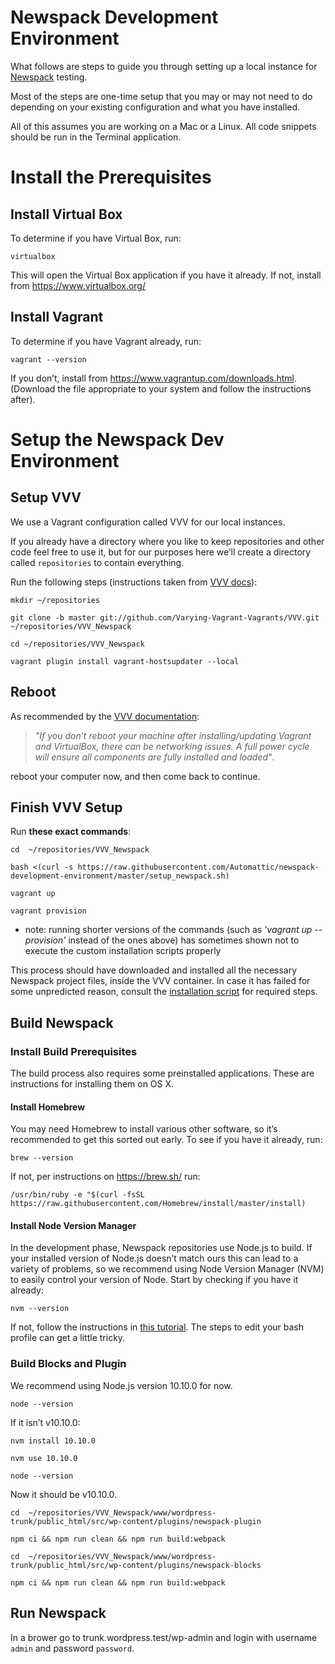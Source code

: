 # Newspack Development Environment

What follows are steps to guide you through setting up a local instance for [Newspack](https://newspack.blog/) testing.

Most of the steps are one-time setup that you may or may not need to do depending on your existing configuration and what you have installed.

All of this assumes you are working on a Mac or a Linux. All code snippets should be run in the Terminal application.


# Install the Prerequisites

## Install Virtual Box
   
To determine if you have Virtual Box, run:

```
virtualbox
```

This will open the Virtual Box application if you have it already. If not, install from https://www.virtualbox.org/


## Install Vagrant
   
To determine if you have Vagrant already, run:

```
vagrant --version 
```

If you don’t, install from https://www.vagrantup.com/downloads.html. (Download the file appropriate to your system and follow the instructions after).


# Setup the Newspack Dev Environment

## Setup VVV

We use a Vagrant configuration called VVV for our local instances.

If you already have a directory where you like to keep repositories and other code feel free to use it, but for our purposes here we’ll create a directory called `repositories` to contain everything.

Run the following steps (instructions taken from [VVV docs](https://varyingvagrantvagrants.org/docs/en-US/installation/software-requirements/)):

```
mkdir ~/repositories

git clone -b master git://github.com/Varying-Vagrant-Vagrants/VVV.git ~/repositories/VVV_Newspack

cd ~/repositories/VVV_Newspack

vagrant plugin install vagrant-hostsupdater --local

```


## Reboot

As recommended by the [VVV documentation](https://varyingvagrantvagrants.org/docs/en-US/installation/software-requirements/):

> _"If you don’t reboot your machine after installing/updating Vagrant and VirtualBox, there can be networking issues. A full power cycle will ensure all components are fully installed and loaded"_.

reboot your computer now, and then come back to continue.


## Finish VVV Setup

Run **these exact commands**:

```
cd  ~/repositories/VVV_Newspack

bash <(curl -s https://raw.githubusercontent.com/Automattic/newspack-development-environment/master/setup_newspack.sh)

vagrant up

vagrant provision
```

* note: running shorter versions of the commands (such as _'vagrant up --provision'_ instead of the ones above) has sometimes shown not to execute the custom installation scripts properly

This process should have downloaded and installed all the necessary Newspack project files, inside the VVV container. In case it has failed for some unpredicted reason, consult the [installation script](https://github.com/Automattic/newspack-development-environment/blob/master/config/homebin/vagrant_provision_custom) for required steps.


## Build Newspack

### Install Build Prerequisites

The build process also requires some preinstalled applications. These are instructions for installing them on OS X.

#### Install Homebrew

You may need Homebrew to install various other software, so it’s recommended to get this sorted out early. To see if you have it already, run:

```
brew --version
```

If not, per instructions on https://brew.sh/ run:

```
/usr/bin/ruby -e "$(curl -fsSL https://raw.githubusercontent.com/Homebrew/install/master/install) 
```

#### Install Node Version Manager

In the development phase, Newspack repositories use Node.js to build. If your installed version of Node.js doesn’t match ours this can lead to a variety of problems, so we recommend using Node Version Manager (NVM) to easily control your version of Node. Start by checking if you have it already:

```
nvm --version
```

If not, follow the instructions in [this tutorial](https://medium.com/@isaacjoe/best-way-to-install-and-use-nvm-on-mac-e3a3f6bc494d). The steps to edit your bash profile can get a little tricky.


### Build Blocks and Plugin

We recommend using Node.js version 10.10.0 for now. 

```
node --version
```

If it isn’t v10.10.0:

```
nvm install 10.10.0

nvm use 10.10.0

node --version
```

Now it should be v10.10.0. 

```
cd  ~/repositories/VVV_Newspack/www/wordpress-trunk/public_html/src/wp-content/plugins/newspack-plugin	

npm ci && npm run clean && npm run build:webpack

cd  ~/repositories/VVV_Newspack/www/wordpress-trunk/public_html/src/wp-content/plugins/newspack-blocks

npm ci && npm run clean && npm run build:webpack
```

## Run Newspack

In a brower go to trunk.wordpress.test/wp-admin and login with username `admin` and password `password`.
